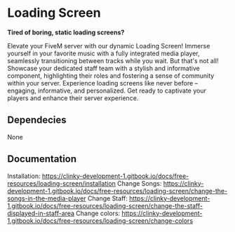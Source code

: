 # Loading Screen
<b>Tired of boring, static loading screens?</b>

Elevate your FiveM server with our dynamic Loading Screen! Immerse yourself in your favorite music with a fully integrated media player, seamlessly transitioning between tracks while you wait. But that's not all! Showcase your dedicated staff team with a stylish and informative component, highlighting their roles and fostering a sense of community within your server. Experience loading screens like never before – engaging, informative, and personalized. Get ready to captivate your players and enhance their server experience.
<br>
## Dependecies 
None
<br>

## Documentation

Installation: https://clinky-development-1.gitbook.io/docs/free-resources/loading-screen/installation
Change Songs: https://clinky-development-1.gitbook.io/docs/free-resources/loading-screen/change-the-songs-in-the-media-player
Change Staff: https://clinky-development-1.gitbook.io/docs/free-resources/loading-screen/change-the-staff-displayed-in-staff-area
Change colors: https://clinky-development-1.gitbook.io/docs/free-resources/loading-screen/change-colors

